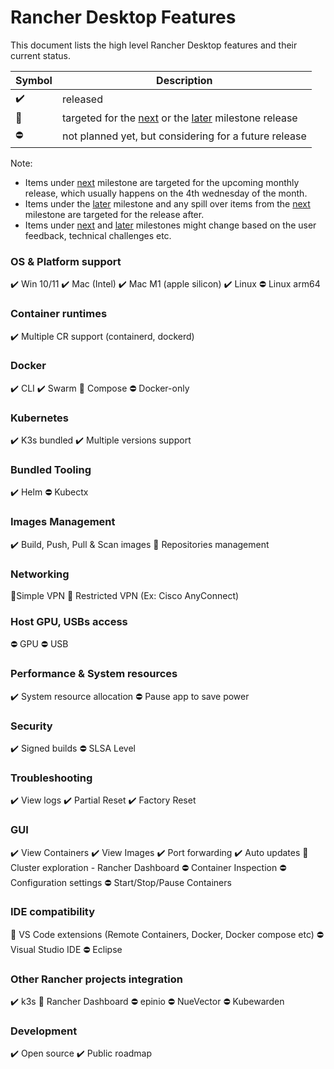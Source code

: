 # Rancher Desktop Features

This document lists the high level Rancher Desktop features and their current status.

| Symbol | Description |
| ------------- | ---------------- |
| :heavy_check_mark: | released |
| :calendar: | targeted for the [next] or the [later] milestone release |
| :no_entry:| not planned yet, but considering for a future release |

Note:
- Items under [next] milestone are targeted for the upcoming monthly release, which usually happens on the 4th wednesday of the month.
- Items under the [later] milestone and any spill over items from the [next] milestone are targeted for the release after.
- Items under [next] and [later] milestones might change based on the user feedback, technical challenges etc.

[next]: https://github.com/rancher-sandbox/rancher-desktop/projects/1?card_filter_query=milestone%3Anext
[later]: https://github.com/rancher-sandbox/rancher-desktop/projects/1?card_filter_query=milestone%3Alater

### OS & Platform support
:heavy_check_mark: Win 10/11
:heavy_check_mark: Mac (Intel)
:heavy_check_mark: Mac M1 (apple silicon)
:heavy_check_mark: Linux
:no_entry: Linux arm64

### Container runtimes
:heavy_check_mark:  Multiple CR support (containerd, dockerd)

### Docker
:heavy_check_mark: CLI
:heavy_check_mark: Swarm
:calendar: Compose
:no_entry: Docker-only

### Kubernetes
:heavy_check_mark: K3s bundled
:heavy_check_mark: Multiple versions support

### Bundled Tooling
:heavy_check_mark: Helm
:no_entry: Kubectx

### Images Management
:heavy_check_mark: Build, Push, Pull & Scan images
:calendar: Repositories management

### Networking
:calendar:Simple VPN
:calendar: Restricted VPN (Ex: Cisco AnyConnect)

### Host GPU, USBs access
:no_entry: GPU
:no_entry: USB

### Performance & System resources
:heavy_check_mark: System resource allocation
:no_entry: Pause app to save power  

### Security
:heavy_check_mark: Signed builds
:no_entry: SLSA Level

### Troubleshooting
:heavy_check_mark: View logs
:heavy_check_mark: Partial Reset
:heavy_check_mark: Factory Reset

### GUI
:heavy_check_mark: View Containers
:heavy_check_mark: View Images
:heavy_check_mark: Port forwarding
:heavy_check_mark: Auto updates
:calendar: Cluster exploration - Rancher Dashboard
:no_entry: Container Inspection
:no_entry: Configuration settings
:no_entry: Start/Stop/Pause Containers

### IDE compatibility
:calendar: VS Code extensions (Remote Containers, Docker, Docker compose etc)
:no_entry: Visual Studio IDE
:no_entry: Eclipse

### Other Rancher projects integration
:heavy_check_mark: k3s
:calendar: Rancher Dashboard
:no_entry: epinio
:no_entry: NueVector
:no_entry: Kubewarden

### Development
:heavy_check_mark: Open source
:heavy_check_mark: Public roadmap
